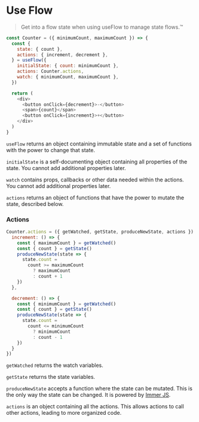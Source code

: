 # Use Flow

> Get into a flow state when using useFlow to manage state flows.™️

```js
const Counter = ({ minimumCount, maximumCount }) => {
  const {
    state: { count },
    actions: { increment, decrement },
  } = useFlow({
    initialState: { count: minimumCount },
    actions: Counter.actions,
    watch: { minimumCount, maximumCount },
  })

  return (
    <div>
      <button onClick={decrement}>-</button>
      <span>{count}</span>
      <button onClick={increment}>+</button>
    </div>
  )
}
```

`useFlow` returns an object containing immutable state and a set of functions with the power to change that state.

`initialState` is a self-documenting object containing all properties of the state. You cannot add additional properties later.

`watch` contains props, callbacks or other data needed within the actions. You cannot add additional properties later.

`actions` returns an object of functions that have the power to mutate the state, described below.

### **Actions**

```js
Counter.actions = ({ getWatched, getState, produceNewState, actions }) => ({
  increment: () => {
    const { maximumCount } = getWatched()
    const { count } = getState()
    produceNewState(state => {
      state.count = 
        count >= maximumCount 
          ? maximumCount
          : count + 1
    })
  },

  decrement: () => {
    const { minimumCount } = getWatched()
    const { count } = getState()
    produceNewState(state => {
      state.count = 
        count <= minimumCount 
          ? minimumCount
          : count - 1
    })
  }
})
```

`getWatched` returns the watch variables.

`getState` returns the state variables.

`produceNewState` accepts a function where the state can be mutated. This is the only way the state can be changed. It is powered by [Immer JS](https://immerjs.github.io/immer/docs/introduction).

`actions` is an object containing all the actions. This allows actions to call other actions, leading to more organized code.
